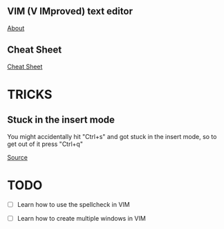 VIM (V IMproved) text editor 
---

[About](https://vim.sourceforge.io/about.php)


## Cheat Sheet

[Cheat Sheet](http://overapi.com/static/cs/vim-cheat-sheet-full.png)




# TRICKS

## Stuck in the insert mode

You might accidentally hit "Ctrl+s" and got stuck in the insert mode, 
so to get out of it press "Ctrl+q"

[Source](https://superuser.com/questions/129900/vim-stuck-in-insert-mode)


# TODO

- [ ] Learn how to use the spellcheck in VIM
- [ ] Learn how to create multiple windows in VIM


